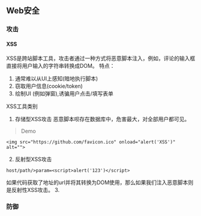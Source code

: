 ## Web安全

### 攻击
#### XSS
XSS是跨站脚本工具，攻击者通过一种方式将恶意脚本注入，例如，评论的输入框直接将用户输入的字符串转换成DOM。
特点：
1. 通常难以从UI上感知(暗地执行脚本)
2. 窃取用户信息(cookie/token)
3. 绘制UI (例如弹窗),诱骗用户点击/填写表单

XSS工具类别
1. 存储型XSS攻击
恶意脚本呗存在数据库中，危害最大，对全部用户都可见。
> Demo
```
<img src="https://github.com/favicon.ico" onload="alert('XSS')" alt="">
```
2. 反射型XSS攻击
```
host/path/>param=<script>alert('123')</script>
```
如果代码获取了地址的url并将其转换为DOM使用，那么如果我们注入恶意脚本则是反射性XSS攻击。
3. 

### 防御